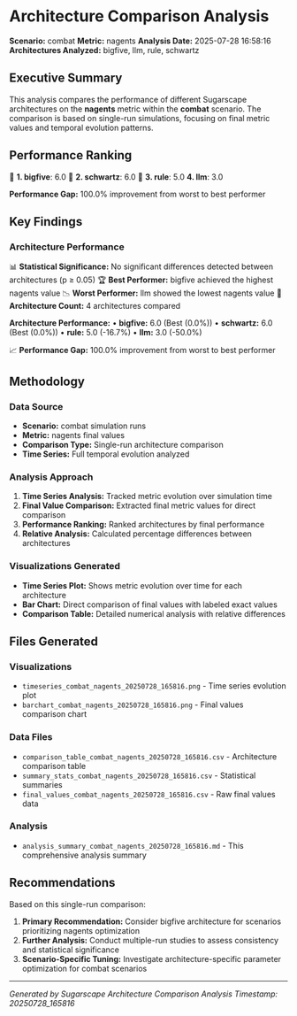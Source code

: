 # Architecture Comparison Analysis

**Scenario:** combat
**Metric:** nagents
**Analysis Date:** 2025-07-28 16:58:16
**Architectures Analyzed:** bigfive, llm, rule, schwartz

## Executive Summary

This analysis compares the performance of different Sugarscape architectures on the **nagents** metric within the **combat** scenario. The comparison is based on single-run simulations, focusing on final metric values and temporal evolution patterns.

## Performance Ranking

🥇 **1. bigfive**: 6.0
🥈 **2. schwartz**: 6.0
🥉 **3. rule**: 5.0
   **4. llm**: 3.0

**Performance Gap:** 100.0% improvement from worst to best performer

## Key Findings

### Architecture Performance
📊 **Statistical Significance:** No significant differences detected between architectures (p ≥ 0.05)
🏆 **Best Performer:** bigfive achieved the highest nagents value
📉 **Worst Performer:** llm showed the lowest nagents value
🔢 **Architecture Count:** 4 architectures compared

**Architecture Performance:**
• **bigfive:** 6.0 (Best (0.0%))
• **schwartz:** 6.0 (Best (0.0%))
• **rule:** 5.0 (-16.7%)
• **llm:** 3.0 (-50.0%)

📈 **Performance Gap:** 100.0% improvement from worst to best performer

## Methodology

### Data Source
- **Scenario:** combat simulation runs
- **Metric:** nagents final values
- **Comparison Type:** Single-run architecture comparison
- **Time Series:** Full temporal evolution analyzed

### Analysis Approach
1. **Time Series Analysis:** Tracked metric evolution over simulation time
2. **Final Value Comparison:** Extracted final metric values for direct comparison
3. **Performance Ranking:** Ranked architectures by final performance
4. **Relative Analysis:** Calculated percentage differences between architectures

### Visualizations Generated
- **Time Series Plot:** Shows metric evolution over time for each architecture
- **Bar Chart:** Direct comparison of final values with labeled exact values
- **Comparison Table:** Detailed numerical analysis with relative differences

## Files Generated

### Visualizations
- `timeseries_combat_nagents_20250728_165816.png` - Time series evolution plot
- `barchart_combat_nagents_20250728_165816.png` - Final values comparison chart

### Data Files
- `comparison_table_combat_nagents_20250728_165816.csv` - Architecture comparison table
- `summary_stats_combat_nagents_20250728_165816.csv` - Statistical summaries
- `final_values_combat_nagents_20250728_165816.csv` - Raw final values data

### Analysis
- `analysis_summary_combat_nagents_20250728_165816.md` - This comprehensive analysis summary

## Recommendations

Based on this single-run comparison:
1. **Primary Recommendation:** Consider bigfive architecture for scenarios prioritizing nagents optimization
2. **Further Analysis:** Conduct multiple-run studies to assess consistency and statistical significance
3. **Scenario-Specific Tuning:** Investigate architecture-specific parameter optimization for combat scenarios


---
*Generated by Sugarscape Architecture Comparison Analysis*
*Timestamp: 20250728_165816*
